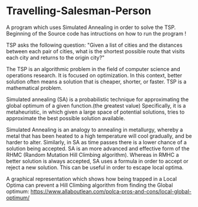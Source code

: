# Travelling-Salesman-Person
A program which uses Simulated Annealing in order to solve the TSP.
Beginning of the Source code has intructions on how to run the program !

TSP asks the following question: "Given a list of cities and the distances between each pair of cities,
what is the shortest possible route that visits each city and returns to the origin city?"

The TSP is an algorithmic problem in the field of computer science and operations research.
It is focused on optimization. In this context, better solution often means a solution that is
cheaper, shorter, or faster. TSP is a mathematical problem.

Simulated annealing (SA) is a probabilistic technique for approximating the global optimum of a given function.(the greatest value)
Specifically, it is a metaheuristic, in which given a large space of potential solutions, tries to approximate the best possible
solution available.  

Simulated Annealing is an analogy to annealing in metallurgy, whereby a metal that has been heated to a high temperature will cool
gradually, and be harder to alter. Similarly, in SA as time passes there is a lower chance of a solution being accepted. SA is an
more advanced and effective form of the RHMC (Random Mutation Hill Climbing algorithm). Whereas in RMHC a better solution is always 
accepted, SA uses a formula in order to accept or reject a new solution. This can be useful in order to escape local optima.

A graphical representation which shows how being trapped in a Local Optima can prevent a Hill Climbing algorithm from finding the Global optimum:
https://www.allaboutlean.com/polca-pros-and-cons/local-global-optimum/
